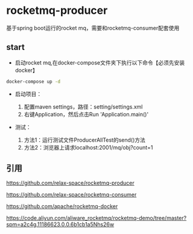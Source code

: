 # rocketmq-producer

基于spring boot运行的rocket mq，需要和rocketmq-consumer配套使用

## start

+ 启动rocket mq,在docker-compose文件夹下执行以下命令【必须先安装docker】

```bash
docker-compose up -d
```

+ 启动项目：
    1. 配置maven settings，路径：setting/settings.xml
    2. 右键Application，然后点击Run 'Application.main()'

+ 测试：
    1. 方法1：运行测试文件ProducerAllTest的send()方法
    2. 方法2：浏览器上请求localhost:2001/mq/obj?count=1

## 引用

https://github.com/relax-space/rocketmq-producer

https://github.com/relax-space/rocketmq-consumer

https://github.com/apache/rocketmq-docker

https://code.aliyun.com/aliware_rocketmq/rocketmq-demo/tree/master?spm=a2c4g.11186623.0.0.6b1cb1a5Nhs26w